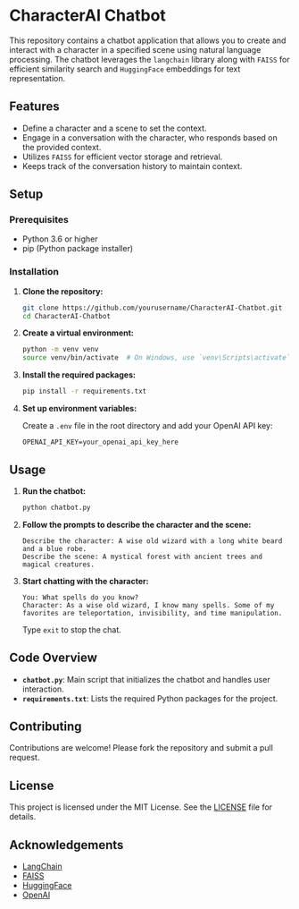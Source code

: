 # CharacterAI Chatbot

This repository contains a chatbot application that allows you to create and interact with a character in a specified scene using natural language processing. The chatbot leverages the `langchain` library along with `FAISS` for efficient similarity search and `HuggingFace` embeddings for text representation.

## Features

- Define a character and a scene to set the context.
- Engage in a conversation with the character, who responds based on the provided context.
- Utilizes `FAISS` for efficient vector storage and retrieval.
- Keeps track of the conversation history to maintain context.

## Setup

### Prerequisites

- Python 3.6 or higher
- pip (Python package installer)

### Installation

1. **Clone the repository:**

    ```sh
    git clone https://github.com/yourusername/CharacterAI-Chatbot.git
    cd CharacterAI-Chatbot
    ```

2. **Create a virtual environment:**

    ```sh
    python -m venv venv
    source venv/bin/activate  # On Windows, use `venv\Scripts\activate`
    ```

3. **Install the required packages:**

    ```sh
    pip install -r requirements.txt
    ```

4. **Set up environment variables:**

    Create a `.env` file in the root directory and add your OpenAI API key:

    ```plaintext
    OPENAI_API_KEY=your_openai_api_key_here
    ```

## Usage

1. **Run the chatbot:**

    ```sh
    python chatbot.py
    ```

2. **Follow the prompts to describe the character and the scene:**

    ```plaintext
    Describe the character: A wise old wizard with a long white beard and a blue robe.
    Describe the scene: A mystical forest with ancient trees and magical creatures.
    ```

3. **Start chatting with the character:**

    ```plaintext
    You: What spells do you know?
    Character: As a wise old wizard, I know many spells. Some of my favorites are teleportation, invisibility, and time manipulation.
    ```

    Type `exit` to stop the chat.

## Code Overview

- **`chatbot.py`**: Main script that initializes the chatbot and handles user interaction.
- **`requirements.txt`**: Lists the required Python packages for the project.

## Contributing

Contributions are welcome! Please fork the repository and submit a pull request.

## License

This project is licensed under the MIT License. See the [LICENSE](LICENSE) file for details.

## Acknowledgements

- [LangChain](https://github.com/hwchase17/langchain)
- [FAISS](https://github.com/facebookresearch/faiss)
- [HuggingFace](https://huggingface.co/)
- [OpenAI](https://www.openai.com/)

